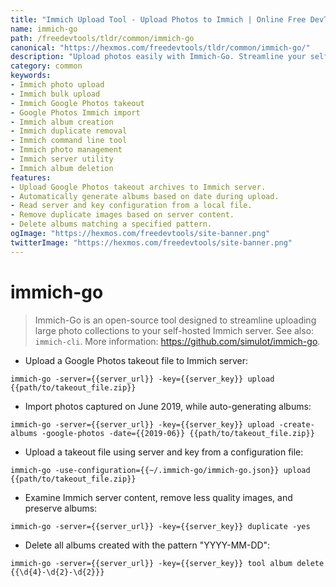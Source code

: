 ```yaml
---
title: "Immich Upload Tool - Upload Photos to Immich | Online Free DevTools by Hexmos"
name: immich-go
path: /freedevtools/tldr/common/immich-go
canonical: "https://hexmos.com/freedevtools/tldr/common/immich-go/"
description: "Upload photos easily with Immich-Go. Streamline your self-hosted Immich server by efficiently uploading large photo collections. Free online tool, no registration required."
category: common
keywords:
- Immich photo upload
- Immich bulk upload
- Immich Google Photos takeout
- Google Photos Immich import
- Immich album creation
- Immich duplicate removal
- Immich command line tool
- Immich photo management
- Immich server utility
- Immich album deletion
features:
- Upload Google Photos takeout archives to Immich server.
- Automatically generate albums based on date during upload.
- Read server and key configuration from a local file.
- Remove duplicate images based on server content.
- Delete albums matching a specified pattern.
ogImage: "https://hexmos.com/freedevtools/site-banner.png"
twitterImage: "https://hexmos.com/freedevtools/site-banner.png"
---
```


# immich-go

> Immich-Go is an open-source tool designed to streamline uploading large photo collections to your self-hosted Immich server.
> See also: `immich-cli`.
> More information: <https://github.com/simulot/immich-go>.

- Upload a Google Photos takeout file to Immich server:

`immich-go -server={{server_url}} -key={{server_key}} upload {{path/to/takeout_file.zip}}`

- Import photos captured on June 2019, while auto-generating albums:

`immich-go -server={{server_url}} -key={{server_key}} upload -create-albums -google-photos -date={{2019-06}} {{path/to/takeout_file.zip}}`

- Upload a takeout file using server and key from a configuration file:

`immich-go -use-configuration={{~/.immich-go/immich-go.json}} upload {{path/to/takeout_file.zip}}`

- Examine Immich server content, remove less quality images, and preserve albums:

`immich-go -server={{server_url}} -key={{server_key}} duplicate -yes`

- Delete all albums created with the pattern "YYYY-MM-DD":

`immich-go -server={{server_url}} -key={{server_key}} tool album delete {{\d{4}-\d{2}-\d{2}}}`
